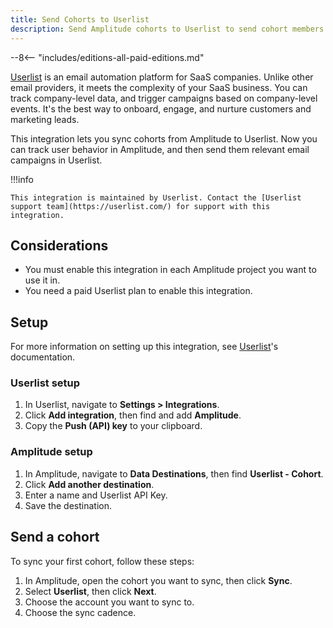 ```yaml
---
title: Send Cohorts to Userlist
description: Send Amplitude cohorts to Userlist to send cohort members relevant email campaigns.
---
```


--8<-- "includes/editions-all-paid-editions.md"

[Userlist](https://userlist.com/) is an email automation platform for SaaS companies. Unlike other email providers, it meets the complexity of your SaaS business. You can track company-level data, and trigger campaigns based on company-level events. It's the best way to onboard, engage, and nurture customers and marketing leads.

This integration lets you sync cohorts from Amplitude to Userlist. Now you can track user behavior in Amplitude, and then send them relevant email campaigns in Userlist.

!!!info

    This integration is maintained by Userlist. Contact the [Userlist support team](https://userlist.com/) for support with this integration.

## Considerations

- You must enable this integration in each Amplitude project you want to use it in.
- You need a paid Userlist plan to enable this integration.

## Setup

For more information on setting up this integration, see [Userlist](https://userlist.com/docs/integrations/amplitude/)'s documentation.

### Userlist setup

1. In Userlist, navigate to **Settings > Integrations**.
2. Click **Add integration**, then find and add **Amplitude**.
3. Copy the **Push (API) key** to your clipboard.

### Amplitude setup

1. In Amplitude, navigate to **Data Destinations**, then find **Userlist - Cohort**.
2. Click **Add another destination**.
3. Enter a name and Userlist API Key.
4. Save the destination.

## Send a cohort

To sync your first cohort, follow these steps:

1. In Amplitude, open the cohort you want to sync, then click **Sync**.
2. Select **Userlist**, then click **Next**.
3. Choose the account you want to sync to.
4. Choose the sync cadence.